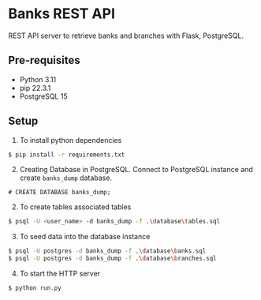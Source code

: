 # Banks REST API
REST API server to retrieve banks and branches with Flask, PostgreSQL.

## Pre-requisites
- Python 3.11
- pip 22.3.1
- PostgreSQL 15

## Setup
1. To install python dependencies
```bash
$ pip install -r requirements.txt
```

2. Creating Database in PostgreSQL. Connect to PostgreSQL instance and create `banks_dump` database.
```
# CREATE DATABASE banks_dump;
```

2. To create tables associated tables
```bash
$ psql -U <user_name> -d banks_dump -f .\database\tables.sql
```

3. To seed data into the database instance
```bash
$ psql -U postgres -d banks_dump -f .\database\banks.sql
$ psql -U postgres -d banks_dump -f .\database\branches.sql
```
4. To start the HTTP server
```bash
$ python run.py
```

